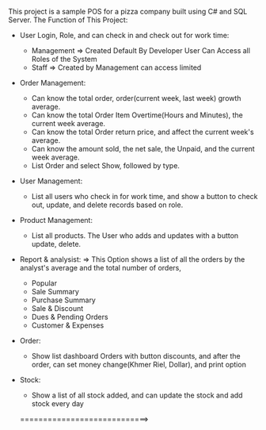 This project is a sample POS for a pizza company built using C# and SQL Server.
The Function of This Project:
+ User Login, Role, and can check in and check out for work time:
  - Management => Created Default By Developer User Can Access all Roles of the  System  
  - Staff      => Created by Management can access limited
+ Order Management:
  - Can know the total order, order(current week, last week) growth average.
  - Can know the total Order Item Overtime(Hours and Minutes), the current week average.
  - Can know the total Order return price, and affect the current week's average.
  - Can know the amount sold, the net sale, the Unpaid, and the  current week average.
  - List Order and select Show, followed by type.
+ User Management:
  - List all users who check in for work time, and show a button to check out, update, and delete records based on role.
+ Product Management:
  - List all products. The User who adds and updates with a button update, delete.
+ Report & analysist:
  => This Option shows a list of all the orders by the analyst's average and the total number of orders,    
  - Popular
  - Sale Summary
  - Purchase Summary
  - Sale & Discount
  - Dues & Pending Orders
  - Customer & Expenses
+ Order:
  - Show list dashboard Orders with button discounts, and after the order, can set money change(Khmer Riel, Dollar), and print option
+ Stock:
  - Show a list of all stock added, and can update the stock and add stock every day
 
  ============================>

 
 
    

 
  
